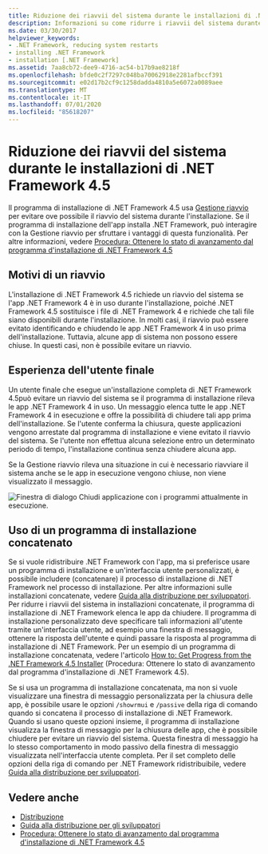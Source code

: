 ```yaml
---
title: Riduzione dei riavvii del sistema durante le installazioni di .NET Framework 4.5
description: Informazioni su come ridurre i riavvii del sistema durante le installazioni di .NET 4,5. Potrebbe essere necessario riavviare se un'app .NET 4 è in uso durante l'installazione di .NET 4,5.
ms.date: 03/30/2017
helpviewer_keywords:
- .NET Framework, reducing system restarts
- installing .NET Framework
- installation [.NET Framework]
ms.assetid: 7aa8cb72-dee9-4716-ac54-b17b9ae8218f
ms.openlocfilehash: bfde0c2f7297c048ba70062918e2281afbccf391
ms.sourcegitcommit: e02d17b2cf9c1258dadda4810a5e6072a0089aee
ms.translationtype: MT
ms.contentlocale: it-IT
ms.lasthandoff: 07/01/2020
ms.locfileid: "85618207"
---
```

# <a name="reducing-system-restarts-during-net-framework-45-installations"></a>Riduzione dei riavvii del sistema durante le installazioni di .NET Framework 4.5
Il programma di installazione di .NET Framework 4.5 usa [Gestione riavvio](/windows/win32/rstmgr/about-restart-manager) per evitare ove possibile il riavvio del sistema durante l'installazione. Se il programma di installazione dell'app installa .NET Framework, può interagire con la Gestione riavvio per sfruttare i vantaggi di questa funzionalità. Per altre informazioni, vedere [Procedura: Ottenere lo stato di avanzamento dal programma d'installazione di .NET Framework 4.5](how-to-get-progress-from-the-dotnet-installer.md)  
  
## <a name="reasons-for-a-restart"></a>Motivi di un riavvio  
 L'installazione di .NET Framework 4.5 richiede un riavvio del sistema se l'app .NET Framework 4 è in uso durante l'installazione, poiché .NET Framework 4.5 sostituisce i file di .NET Framework 4 e richiede che tali file siano disponibili durante l'installazione. In molti casi, il riavvio può essere evitato identificando e chiudendo le app .NET Framework 4 in uso prima dell'installazione. Tuttavia, alcune app di sistema non possono essere chiuse. In questi casi, non è possibile evitare un riavvio.  
  
## <a name="end-user-experience"></a>Esperienza dell'utente finale  
 Un utente finale che esegue un'installazione completa di .NET Framework 4.5può evitare un riavvio del sistema se il programma di installazione rileva le app .NET Framework 4 in uso. Un messaggio elenca tutte le app .NET Framework 4 in esecuzione e offre la possibilità di chiudere tali app prima dell'installazione. Se l'utente conferma la chiusura, queste applicazioni vengono arrestate dal programma di installazione e viene evitato il riavvio del sistema. Se l'utente non effettua alcuna selezione entro un determinato periodo di tempo, l'installazione continua senza chiudere alcuna app.  
  
 Se la Gestione riavvio rileva una situazione in cui è necessario riavviare il sistema anche se le app in esecuzione vengono chiuse, non viene visualizzato il messaggio.  
  
 ![Finestra di dialogo Chiudi applicazione con i programmi attualmente in esecuzione.](./media/reducing-system-restarts/close-application-dialog.png)  
  
## <a name="using-a-chained-installer"></a>Uso di un programma di installazione concatenato  
 Se si vuole ridistribuire .NET Framework con l'app, ma si preferisce usare un programma di installazione e un'interfaccia utente personalizzati, è possibile includere (concatenare) il processo di installazione di .NET Framework nel processo di installazione. Per altre informazioni sulle installazioni concatenate, vedere [Guida alla distribuzione per sviluppatori](deployment-guide-for-developers.md). Per ridurre i riavvii del sistema in installazioni concatenate, il programma di installazione di .NET Framework elenca le app da chiudere. Il programma di installazione personalizzato deve specificare tali informazioni all'utente tramite un'interfaccia utente, ad esempio una finestra di messaggio, ottenere la risposta dell'utente e quindi passare la risposta al programma di installazione di .NET Framework. Per un esempio di un programma di installazione concatenata, vedere l'articolo [How to: Get Progress from the .NET Framework 4.5 Installer](how-to-get-progress-from-the-dotnet-installer.md) (Procedura: Ottenere lo stato di avanzamento dal programma d'installazione di .NET Framework 4.5).  
  
 Se si usa un programma di installazione concatenata, ma non si vuole visualizzare una finestra di messaggio personalizzata per la chiusura delle app, è possibile usare le opzioni `/showrmui` e `/passive` della riga di comando quando si concatena il processo di installazione di .NET Framework. Quando si usano queste opzioni insieme, il programma di installazione visualizza la finestra di messaggio per la chiusura delle app, che è possibile chiudere per evitare un riavvio del sistema. Questa finestra di messaggio ha lo stesso comportamento in modo passivo della finestra di messaggio visualizzata nell'interfaccia utente completa. Per il set completo delle opzioni della riga di comando per .NET Framework ridistribuibile, vedere [Guida alla distribuzione per sviluppatori](deployment-guide-for-developers.md).  
  
## <a name="see-also"></a>Vedere anche

- [Distribuzione](index.md)
- [Guida alla distribuzione per gli sviluppatori](deployment-guide-for-developers.md)
- [Procedura: Ottenere lo stato di avanzamento dal programma d'installazione di .NET Framework 4.5](how-to-get-progress-from-the-dotnet-installer.md)
